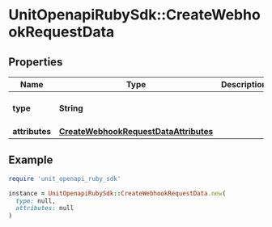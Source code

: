 # UnitOpenapiRubySdk::CreateWebhookRequestData

## Properties

| Name | Type | Description | Notes |
| ---- | ---- | ----------- | ----- |
| **type** | **String** |  | [optional][default to &#39;webhook&#39;] |
| **attributes** | [**CreateWebhookRequestDataAttributes**](CreateWebhookRequestDataAttributes.md) |  | [optional] |

## Example

```ruby
require 'unit_openapi_ruby_sdk'

instance = UnitOpenapiRubySdk::CreateWebhookRequestData.new(
  type: null,
  attributes: null
)
```

